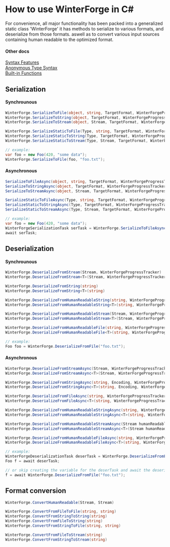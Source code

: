 
# How to use WinterForge in C#

For convenience, all major functionality has been packed into a generalized static class 'WinterForge' it has methods to 
serialize to various formats, and deserialize from those formats. aswell as to convert various input sources containing human 
readable to the optimized format.

#### Other docs
[Syntax Features](Syntax_Features.md)  
[Anonymous Type Syntax](Anonymous_Type_Syntax.md)  
[Built-in Functions](WinterForge_Built-in_Functions.md)  

## Serialization

#### Synchrounous
```cs
WinterForge.SerializeToFile(object, string, TargetFormat, WinterForgeProgressTracker)
WinterForge.SerializeToString(object, TargetFormat, WinterForgeProgressTracker)
WinterForge.SerializeToStream(object, Stream, TargetFormat, WinterForgeProgressTracker)

WinterForge.SerializeStaticToFile(Type, string, TargetFormat, WinterForgeProgressTracker)
WinterForge.SerializeStaticToString(Type, TargetFormat, WinterForgeProgressTracker)
WinterForge.SerializeStaticToStream(Type, Stream, TargetFormat, WinterForgeProgressTracker)

// example:
var foo = new Foo(420, "some data");
WinterForge.SerializeToFile(foo, "foo.txt");
```

#### Asynchronous
```cs
SerializeToFileAsync(object, string, TargetFormat, WinterForgeProgressTracker)
SerializeToStringAsync(object, TargetFormat, WinterForgeProgressTracker)
SerializeToStreamAsync(object, Stream, TargetFormat, WinterForgeProgressTracker)

SerializeStaticToFileAsync(Type, string, TargetFormat, WinterForgeProgressTracker)
SerializeStaticToStringAsync(Type, TargetFormat, WinterForgeProgressTracker)
SerializeStaticToStreamAsync(Type, Stream, TargetFormat, WinterForgeProgressTracker)

// example:
var foo = new Foo(420, "some data");
WinterForgeSerializationTask serTask = WinterForge.SerializeToFileAsync(foo, "foo.txt");
await serTask;
```

## Deserialization

#### Synchrounous
```cs
WinterForge.DeserializeFromStream(Stream, WinterForgeProgressTracker)
WinterForge.DeserializeFromStream<T>(Stream, WinterForgeProgressTracker)

WinterForge.DeserializeFromString(string)
WinterForge.DeserializeFromString<T>(string)

WinterForge.DeserializeFromHumanReadableString(string, WinterForgeProgressTracker)
WinterForge.DeserializeFromHumanReadableString<T>(string, WinterForgeProgressTracker)

WinterForge.DeserializeFromHumanReadableStream(Stream, WinterForgeProgressTracker)
WinterForge.DeserializeFromHumanReadableStream<T>(Stream, WinterForgeProgressTracker)

WinterForge.DeserializeFromHumanReadableFile(string, WinterForgeProgressTracker)
WinterForge.DeserializeFromHumanReadableFile<T>(string, WinterForgeProgressTracker)

// example:
Foo foo = WinterForge.DeserializeFromFile("foo.txt");
```

#### Asynchronous
```cs
WinterForge.DeserializeFromStreamAsync(Stream, WinterForgeProgressTracker)
WinterForge.DeserializeFromStreamAsync<T>(Stream, WinterForgeProgressTracker)

WinterForge.DeserializeFromStringAsync(string, Encoding, WinterForgeProgressTracker)
WinterForge.DeserializeFromStringAsync<T>(string, Encoding, WinterForgeProgressTracker)

WinterForge.DeserializeFromFileAsync(string, WinterForgeProgressTracker)
WinterForge.DeserializeFromFileAsync<T>(string, WinterForgeProgressTracker)

WinterForge.DeserializeFromHumanReadableStringAsync(string, WinterForgeProgressTracker)
WinterForge.DeserializeFromHumanReadableStringAsync<T>(string, WinterForgeProgressTracker)

WinterForge.DeserializeFromHumanReadableStreamAsync(Stream humanReadable, WinterForgeProgressTracker)
WinterForge.DeserializeFromHumanReadableStreamAsync<T>(Stream humanReadable, WinterForgeProgressTracker)

WinterForge.DeserializeFromHumanReadableFileAsync(string, WinterForgeProgressTracker)
WinterForge.DeserializeFromHumanReadableFileAsync<T>(string, WinterForgeProgressTracker)

// example:
WinterForgeDeserializationTask deserTask = WinterForge.DeserializeFromFile("foo.txt);
Foo f = await deserTask; 

// or skip creating the variable for the deserTask and await the deserialize method directly
f = await WinterForge.DeserializeFromFile("foo.txt");
```

## Format conversion
```cs
WinterForge.ConvertHumanReadable(Stream, Stream)

WinterForge.ConvertFromFileToFile(string, string)
WinterForge.ConvertFromStringToString(string)
WinterForge.ConvertFromFileToString(string)
WinterForge.ConvertFromStringToFile(string, string)

WinterForge.ConvertFromFileToStream(string)
WinterForge.ConvertFromStringToStream(string)
```